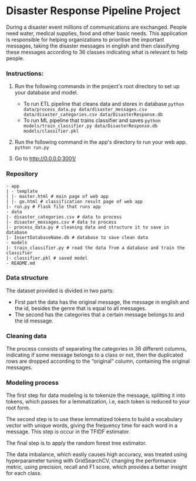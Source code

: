 # Disaster Response Pipeline Project

During a disaster event millions of communications are exchanged. People need water, medical supplies, food and other basic needs. This application is responsible for helping organizations to prioritise the important messages, taking the disaster messages in english and then classifying these messages according to 36 classes indicating what is relevant to help people.

### Instructions:

1. Run the following commands in the project's root directory to set up your database and model.

    - To run ETL pipeline that cleans data and stores in database
        `python data/process_data.py data/disaster_messages.csv data/disaster_categories.csv data/DisasterResponse.db`
    - To run ML pipeline that trains classifier and saves
        `python models/train_classifier.py data/DisasterResponse.db models/classifier.pkl`

2. Run the following command in the app's directory to run your web app.
    `python run.py`

3. Go to http://0.0.0.0:3001/

### Repository

    - app
    | - template
    | |- master.html # main page of web app
    | |- go.html # classification result page of web app
    |- run.py # Flask file that runs app
    - data
    |- disaster_categories.csv # data to process
    |- disaster_messages.csv # data to process
    |- process_data.py # cleaning data and structure it to save in database
    |- InsertDatabaseName.db # database to save clean data
    - models
    |- train_classifier.py # read the data from a database and train the classifier
    |- classifier.pkl # saved model
    - README.md


### Data structure
 
The dataset provided is divided in two parts:
- First part the data has the original message, the message in english and the id, besides the genre that is equal to all messages.
- The second has the categories that a certain message belongs to and the id message.

### Cleaning data

The process consists of separating the categories in 36 different columns, indicating if some message belongs to a class or not, then the duplicated rows are dropped according to the “original” column, containing the original messages.

### Modeling process

The first step for data modeling is to tokenize the message, splitting it into tokens, which passes for a lemmatization, i.e, each token is reduced to your root form. 
 
The second step is to use these lemmatized tokens to build a vocabulary vector with unique words, giving the frequency time for each word in a message. This step is occur in the TFIDF estimator.
 
The final step is to apply the random forest tree estimator.
 
The data imbalance, which easily causes high accuracy, was treated using hyperparameter tuning with GridSearchCV, changing the performance metric, using precision, recall and F1 score, which provides a better insight for each class.
